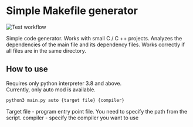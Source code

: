 # Simple Makefile generator
![Test workflow](https://github.com/Proxypepe/makefile_generator/actions/workflows/examples.yml/badge.svg)

Simple code generator. Works with small C / C ++ projects. Analyzes the dependencies of the main file and its dependency files. Works correctly if all files are in the same directory.

## How to use

Requires only python interpreter 3.8 and above.  
Currently, only auto mod is available.  
```sh
python3 main.py auto {target file} {compiler}
```
Target file - program entry point file. You need to specify the path from the script.
compiler - specify the compiler you want to use